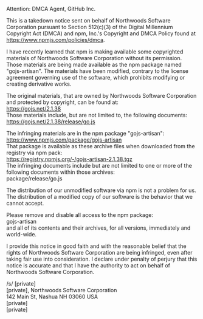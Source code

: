 Attention: DMCA Agent, GitHub Inc.

This is a takedown notice sent on behalf of Northwoods Software Corporation pursuant to Section 512(c)(3) of the Digital Millennium Copyright Act (DMCA) and npm, Inc.'s Copyright and DMCA Policy found at https://www.npmjs.com/policies/dmca.

I have recently learned that npm is making available some copyrighted materials of Northwoods Software Corporation without its permission.  Those materials are being made available as the npm package named "gojs-artisan".  The materials have been modified, contrary to the license agreement governing use of the software, which prohibits modifying or creating derivative works.

The original materials, that are owned by Northwoods Software Corporation and protected by copyright, can be found at:  
    https://gojs.net/2.1.38  
Those materials include, but are not limited to, the following documents:  
    https://gojs.net/2.1.38/release/go.js

The infringing materials are in the npm package "gojs-artisan":  
    https://www.npmjs.com/package/gojs-artisan  
That package is available as these archive files when downloaded from the registry via npm pack:  
    https://registry.npmjs.org/-/gojs-artisan-2.1.38.tgz  
The infringing documents include but are not limited to one or more of the following documents within those archives:  
    package/release/go.js

The distribution of our unmodified software via npm is not a problem for us.  The distribution of a modified copy of our software is the behavior that we cannot accept.

Please remove and disable all access to the npm package:  
    gojs-artisan  
and all of its contents and their archives, for all versions, immediately and world-wide.

I provide this notice in good faith and with the reasonable belief that the rights of Northwoods Software Corporation are being infringed, even after taking fair use into consideration.  I declare under penalty of perjury that this notice is accurate and that I have the authority to act on behalf of Northwoods Software Corporation.

/s/ [private]  
[private], Northwoods Software Corporation  
142 Main St, Nashua NH 03060 USA  
[private]  
[private]
